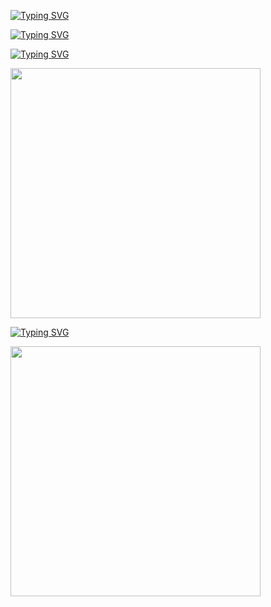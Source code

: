 [![Typing SVG](https://readme-typing-svg.demolab.com?font=Fira+Code&pause=1000&repeat=false&width=435&lines=%F0%9F%91%8B+Hello+World%2C+I%E2%80%99m+Aiden)](https://git.io/typing-svg)

[![Typing SVG](https://readme-typing-svg.demolab.com?font=Fira+Code&pause=1000&repeat=false&width=435&lines=%F0%9F%91%80+I%E2%80%99m+interested+in+Python)](https://git.io/typing-svg)

[![Typing SVG](https://readme-typing-svg.demolab.com?font=Fira+Code&pause=1000&repeat=false&width=435&lines=%F0%9F%8C%B1+I%E2%80%99m+learning+Cyber+Security)](https://git.io/typing-svg)


<img style="width: 400px;" src="https://github-readme-stats.vercel.app/api?username=aiden-l&theme=merko&show_icons=true"/>
  
[![Typing SVG](https://readme-typing-svg.demolab.com?font=Fira+Code&pause=1000&repeat=false&width=435&lines=%F0%9F%8C%B1+Here+is+my+blog+in+CSDN)](https://git.io/typing-svg)

<img style="width: 400px;" src="https://stats.justsong.cn/api/csdn?id=weixin_46065314&theme=merko"/>

